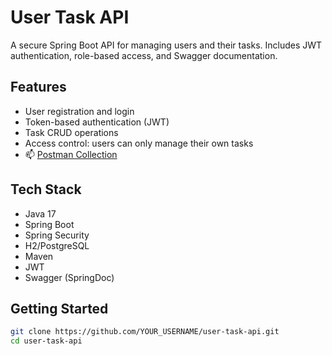 # User Task API

A secure Spring Boot API for managing users and their tasks. Includes JWT authentication, role-based access, and Swagger documentation.

## Features
- User registration and login
- Token-based authentication (JWT)
- Task CRUD operations
- Access control: users can only manage their own tasks
- 📫 [Postman Collection](https://documenter.getpostman.com/view/32058368/2sB2cd5ydm)

## Tech Stack
- Java 17
- Spring Boot
- Spring Security
- H2/PostgreSQL
- Maven
- JWT
- Swagger (SpringDoc)

## Getting Started

```bash
git clone https://github.com/YOUR_USERNAME/user-task-api.git
cd user-task-api

